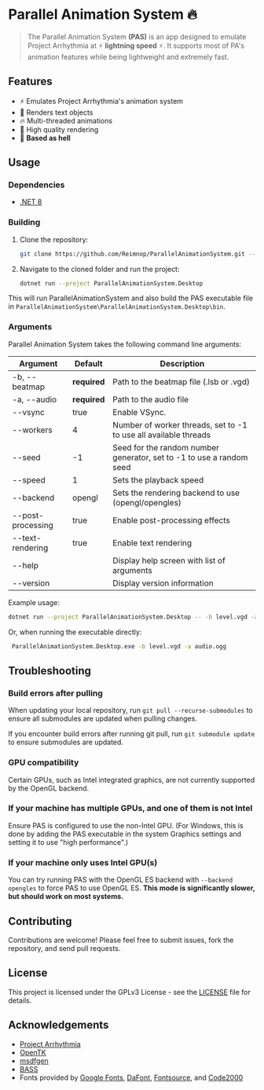 # Parallel Animation System 🔥

> The Parallel Animation System **(PAS)** is an app designed to emulate Project Arrhythmia at
> ⚡ **lightning speed** ⚡. It supports most of PA's animation features while being lightweight
> and extremely fast.

## Features

- ⚡ Emulates Project Arrhythmia's animation system
- 💬 Renders text objects
- 🔥 Multi-threaded animations
- 💅 High quality rendering
- 🗿 **Based as hell**

## Usage

### Dependencies

- [.NET 8](https://dotnet.microsoft.com/download/dotnet/8.0)

### Building

1. Clone the repository:
    ```sh
    git clone https://github.com/Reimnop/ParallelAnimationSystem.git --recursive
    ```
   
2. Navigate to the cloned folder and run the project:
    ```sh
    dotnet run --project ParallelAnimationSystem.Desktop
    ```

This will run ParallelAnimationSystem and also build the PAS executable file in `ParallelAnimationSystem\ParallelAnimationSystem.Desktop\bin`.
    
### Arguments

Parallel Animation System takes the following command line arguments:

| Argument          | Default      | Description                                                          |
|-------------------|--------------|----------------------------------------------------------------------|
| -b, --beatmap     | **required** | Path to the beatmap file (.lsb or .vgd)                              |
| -a, --audio       | **required** | Path to the audio file                                               |
| --vsync           | true         | Enable VSync.                                                        |
| --workers         | 4            | Number of worker threads, set to -1 to use all available threads     |
| --seed            | -1           | Seed for the random number generator, set to -1 to use a random seed |
| --speed           | 1            | Sets the playback speed                                              |
| --backend         | opengl       | Sets the rendering backend to use (opengl/opengles)                  |
| --post-processing | true         | Enable post-processing effects                                       |
| --text-rendering  | true         | Enable text rendering                                                |
| --help            |              | Display help screen with list of arguments                           |
| --version         |              | Display version information                                          |

Example usage:
 ```sh
 dotnet run --project ParallelAnimationSystem.Desktop -- -b level.vgd -a audio.ogg
 ```

Or, when running the executable directly:
```sh
 ParallelAnimationSystem.Desktop.exe -b level.vgd -a audio.ogg
 ```

## Troubleshooting

### Build errors after pulling

When updating your local repository, run `git pull --recurse-submodules` to ensure all submodules are updated when pulling changes.

If you encounter build errors after running git pull, run `git submodule update` to ensure submodules are updated.

### GPU compatibility

Certain GPUs, such as Intel integrated graphics, are not currently supported by the OpenGL backend.

### If your machine has multiple GPUs, and one of them is not Intel

Ensure PAS is configured to use the non-Intel GPU.
(For Windows, this is done by adding the PAS executable in the system Graphics settings and setting it to use "high performance".)

### If your machine only uses Intel GPU(s)

You can try running PAS with the OpenGL ES backend with `--backend opengles` to force PAS to use OpenGL ES.
**This mode is significantly slower, but should work on most systems.**

## Contributing

Contributions are welcome! Please feel free to submit issues, fork the repository, and send pull requests.

## License

This project is licensed under the GPLv3 License - see the [LICENSE](LICENSE) file for details.

## Acknowledgements

- [Project Arrhythmia](https://store.steampowered.com/app/440310/Project_Arrhythmia/)
- [OpenTK](https://opentk.net/)
- [msdfgen](https://github.com/Chlumsky/msdfgen)
- [BASS](http://www.un4seen.com/)
- Fonts provided by [Google Fonts](https://fonts.google.com/), [DaFont](https://www.dafont.com/), [Fontsource](https://fontsource.org/), and [Code2000](https://www.code2001.com/code2000_page.htm)
